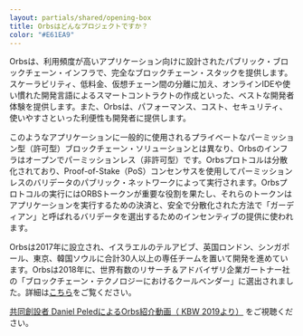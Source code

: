 ```yaml
---
layout: partials/shared/opening-box
title: Orbsはどんなプロジェクトですか？
color: "#E61EA9"
---
```


Orbsは、利用頻度が高いアプリケーション向けに設計されたパブリック・ブロックチェーン・インフラで、完全なブロックチェーン・スタックを提供します。スケーラビリティ、低料金、仮想チェーン間の分離に加え、オンラインIDEや使い慣れた開発言語によるスマートコントラクトの作成といった、ベストな開発者体験を提供します。また、Orbsは、パフォーマンス、コスト、セキュリティ、使いやすさといった利便性も開発者に提供します。

このようなアプリケーションに一般的に使用されるプライベートなパーミッション型（許可型）ブロックチェーン・ソリューションとは異なり、Orbsのインフラはオープンでパーミッションレス（非許可型）です。Orbsプロトコルは分散化されており、Proof-of-Stake（PoS）コンセンサスを使用してパーミッションレスのバリデータのパブリック・ネットワークによって実行されます。Orbsプロトコルの実行にはORBSトークンが重要な役割を果たし、それらのトークンはアプリケーションを実行するための決済と、安全で分散化された方法で「ガーディアン」と呼ばれるバリデータを選出するためのインセンティブの提供に使われます。

Orbsは2017年に設立され、イスラエルのテルアビブ、英国ロンドン、シンガポール、東京、韓国ソウルに合計30人以上の専任チームを置いて開発を進めています。Orbsは2018年に、世界有数のリサーチ＆アドバイザリ企業ガートナー社の「ブロックチェーン・テクノロジーにおけるクールベンダー」に選出されました。詳細は[こちら](https://www.about.orbs.com/)をご覧ください。

[共同創設者 Daniel PeledによるOrbs紹介動画（ KBW 2019より）](https://drive.google.com/file/d/1ASbLSKWtyayDkckeHMrmFLbaVT7F6sIN/view) をご視聴ください。

